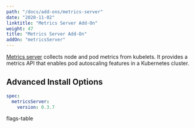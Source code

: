 ```yaml
---
path: "/docs/add-ons/metrics-server"
date: "2020-11-02"
linktitle: "Metrics Server Add-On"
weight: 47
title: "Metrics Server Add-On"
addOn: "metricsServer"
---
```

[Metrics server](https://github.com/kubernetes-sigs/metrics-server) collects node and pod metrics from kubelets.
It provides a metrics API that enables pod autoscaling features in a Kubernetes cluster.

## Advanced Install Options

```yaml
spec:
  metricsServer:
    version: 0.3.7
```

flags-table
